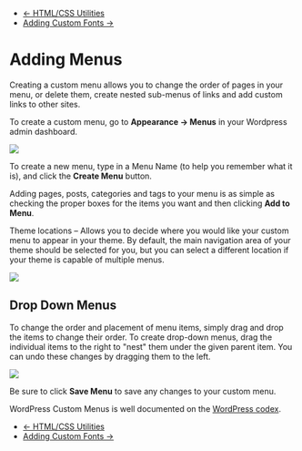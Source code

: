<div class="row-fluid">
	<div class="span12">
		<ul class="pager">
			<li class="pull-left"><a href="http://docs.pagelines.com/tutorials/html-css-utilities">&larr; HTML/CSS Utilities</a></li>
  			<li class="pull-right"><a href="http://docs.pagelines.com/tutorials/adding-custom-fonts">Adding Custom Fonts &rarr;</a></li>
		</ul>
	</div>
</div>

# Adding Menus #

Creating a custom menu allows you to change the order of pages in your menu, or delete them, create nested sub-menus of links and add custom links to other sites.

To create a custom menu, go to **Appearance &rarr; Menus** in your Wordpress admin dashboard.

![](https://raw.github.com/pagelines/Docs/master/gh-pages-template/public/img/create-menu.png)

To create a new menu, type in a Menu Name (to help you remember what it is), and click the **Create Menu** button.

Adding pages, posts, categories and tags to your menu is as simple as checking the proper boxes for the items you want and then clicking **Add to Menu**.

Theme locations – Allows you to decide where you would like your custom menu to appear in your theme. By default, the main navigation area of your theme should be selected for you, but you can select a different location if your theme is capable of multiple menus.

![](https://raw.github.com/pagelines/Docs/master/gh-pages-template/public/img/custom-menus.png)

## Drop Down Menus ##

To change the order and placement of menu items, simply drag and drop the items to change their order. To create drop-down menus, drag the individual items to the right to "nest" them under the given parent item. You can undo these changes by dragging them to the left.

![](https://raw.github.com/pagelines/Docs/master/gh-pages-template/public/img/child-menu.gif)

Be sure to click **Save Menu** to save any changes to your custom menu.

WordPress Custom Menus is well documented on the [WordPress codex](http://codex.wordpress.org/Appearance_Menus_SubPanel).

<div class="row-fluid">
	<div class="span12">
		<ul class="pager">
			<li class="pull-left"><a href="http://docs.pagelines.com/tutorials/html-css-utilities">&larr; HTML/CSS Utilities</a></li>
  			<li class="pull-right"><a href="http://docs.pagelines.com/tutorials/adding-custom-fonts">Adding Custom Fonts &rarr;</a></li>
		</ul>
	</div>
</div>